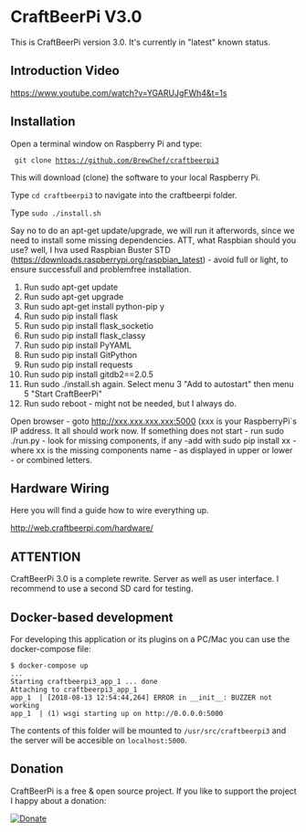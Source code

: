 # CraftBeerPi V3.0

This is CraftBeerPi version 3.0. It's currently in "latest" known status.

## Introduction Video

https://www.youtube.com/watch?v=YGARUJgFWh4&t=1s

## Installation

Open a terminal window on Raspberry Pi and type:

<code> git clone https://github.com/BrewChef/craftbeerpi3</code>

This will download (clone) the software to your local Raspberry Pi.

Type <code>cd craftbeerpi3</code> to navigate into the craftbeerpi folder.

Type <code>sudo ./install.sh</code>

Say no to do an apt-get update/upgrade, we will run it afterwords, since we need to install some missing dependencies.
ATT, what Raspbian should you use? well, I hva used Raspbian Buster STD (https://downloads.raspberrypi.org/raspbian_latest) - avoid full or light, to ensure successfull and problemfree installation.

1. Run sudo apt-get update
2. Run sudo apt-get upgrade
3. Run sudo apt-get install python-pip y
4. Run sudo pip install flask
5. Run sudo pip install flask_socketio
6. Run sudo pip install flask_classy
7. Run sudo pip install PyYAML
8. Run sudo pip install GitPython
9. Run sudo pip install requests
10. Run sudo pip install gitdb2==2.0.5
11. Run sudo ./install.sh again. Select menu 3 "Add to autostart" then menu 5 "Start CraftBeerPi"
12. Run sudo reboot - might not be needed, but I always do.

Open browser - goto http://xxx.xxx.xxx.xxx:5000 (xxx is your RaspberryPi`s IP address.
It all should work now. If something does not start - run sudo ./run.py - look for missing components, if any -add with 
sudo pip install xx - where xx is the missing components name - as displayed in upper or lower - or combined letters.

## Hardware Wiring

Here you will find a guide how to wire everything up.

http://web.craftbeerpi.com/hardware/

## ATTENTION

CraftBeerPi 3.0 is a complete rewrite. Server as well as user interface. I recommend to use a second SD card for testing.

## Docker-based development

For developing this application or its plugins on a PC/Mac you can use the docker-compose file:

``` shell
$ docker-compose up
...
Starting craftbeerpi3_app_1 ... done
Attaching to craftbeerpi3_app_1
app_1  | [2018-08-13 12:54:44,264] ERROR in __init__: BUZZER not working
app_1  | (1) wsgi starting up on http://0.0.0.0:5000
```

The contents of this folder will be mounted to `/usr/src/craftbeerpi3` and the server will be accesible on `localhost:5000`.

## Donation

CraftBeerPi is a free & open source project. If you like to support the project I happy about a donation:

[![Donate](https://www.paypal.com/en_US/i/btn/btn_donateCC_LG.gif)](https://www.paypal.com/cgi-bin/webscr?cmd=_s-xclick&hosted_button_id=2X9KR98KJ8YZQ)
